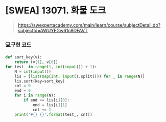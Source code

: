 # [SWEA] 13071. 화물 도크

> https://swexpertacademy.com/main/learn/course/subjectDetail.do?subjectId=AWUYEGw61n8DFAVT

### 💻구현 코드

```python
def sort_key(v):
    return (v[1], v[0])
for test_ in range(1, int(input()) + 1):
    N = int(input())
    lis = [list(map(int, input().split())) for _ in range(N)]
    lis.sort(key=sort_key)
    cnt = 0
    end = 0
    for i in range(N):
        if end <= lis[i][0]:
            end = lis[i][1]
            cnt += 1
    print('#{} {}'.format(test_, cnt))
```

